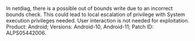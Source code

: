 In netdiag, there is a possible out of bounds write due to an incorrect bounds check. This could lead to local escalation of privilege with System execution privileges needed. User interaction is not needed for exploitation. Product: Android; Versions: Android-10, Android-11; Patch ID: ALPS05442006.